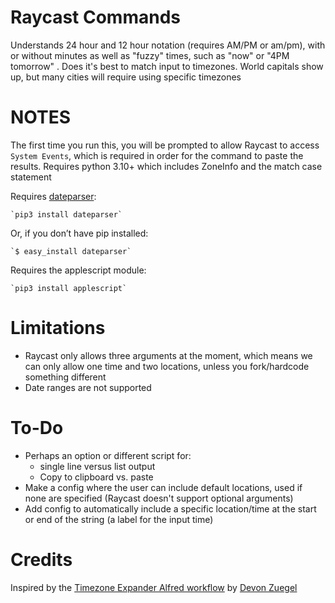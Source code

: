 # Raycast Commands
Understands 24 hour and 12 hour notation (requires AM/PM or am/pm), with or without minutes as well as "fuzzy" times, such as "now" or "4PM tomorrow" .
Does it's best to match input to timezones. World capitals show up, but many cities will require using specific timezones

# NOTES
The first time you run this, you will be prompted to allow Raycast to access `System Events`, which is required in order for the command to paste the results.
Requires python 3.10+ which includes ZoneInfo and the match case statement

Requires [dateparser](https://dateparser.readthedocs.io/en/latest/):

 	`pip3 install dateparser`
 	
Or, if you don’t have pip installed:
 	
	`$ easy_install dateparser` 
	
Requires the applescript module:

	`pip3 install applescript`

# Limitations
* Raycast only allows three arguments at the moment, which means we can only allow one time and two locations, unless you fork/hardcode something different
* Date ranges are not supported


# To-Do
- Perhaps an option or different script for:
	- single line versus list output
	- Copy to clipboard vs. paste
- Make a config where the user can include default locations, used if none are specified (Raycast doesn't support optional arguments)
- Add config to automatically include a specific location/time at the start or end of the string (a label for the input time)

# Credits
Inspired by the [Timezone Expander Alfred workflow](https://github.com/devonzuegel/timezone-expander.alfredworkflow) by [Devon Zuegel](https://devonzuegel.com)